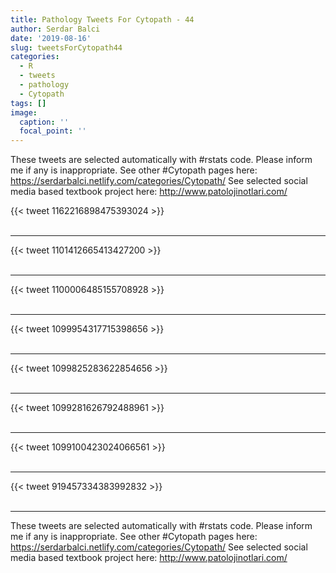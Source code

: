 ```yaml
---
title: Pathology Tweets For Cytopath - 44
author: Serdar Balci
date: '2019-08-16'
slug: tweetsForCytopath44
categories:
  - R
  - tweets
  - pathology
  - Cytopath
tags: []
image:
  caption: ''
  focal_point: ''
---
```



These tweets are selected automatically with #rstats code. Please inform me if any is inappropriate.
See other #Cytopath pages here: https://serdarbalci.netlify.com/categories/Cytopath/ 
See selected social media based textbook project here: http://www.patolojinotlari.com/

{{< tweet 1162216898475393024 >}}
<br>
<br>
<hr>
{{< tweet 1101412665413427200 >}}
<br>
<br>
<hr>
{{< tweet 1100006485155708928 >}}
<br>
<br>
<hr>
{{< tweet 1099954317715398656 >}}
<br>
<br>
<hr>
{{< tweet 1099825283622854656 >}}
<br>
<br>
<hr>
{{< tweet 1099281626792488961 >}}
<br>
<br>
<hr>
{{< tweet 1099100423024066561 >}}
<br>
<br>
<hr>
{{< tweet 919457334383992832 >}}
<br>
<br>
<hr>


These tweets are selected automatically with #rstats code. Please inform me if any is inappropriate.
See other #Cytopath pages here: https://serdarbalci.netlify.com/categories/Cytopath/ 
See selected social media based textbook project here: http://www.patolojinotlari.com/
